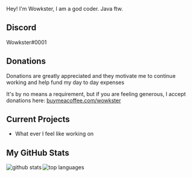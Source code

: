 Hey! I'm Wowkster, I am a god coder. Java ftw.

## Discord
Wowkster#0001

## Donations
Donations are greatly appreciated and they motivate me to continue working and help fund my day to day expenses

It's by no means a requirement, but if you are feeling generous, I accept donations here: <a href="https://www.buymeacoffee.com/wowkster">buymeacoffee.com/wowkster</a>

## Current Projects

* What ever I feel like working on

## My GitHub Stats

<a href="https://github.com/anuraghazra/github-readme-stats">  
  <img align="left" alt="github stats" src="https://github-readme-stats.vercel.app/api?username=wowkster&count_private=true&include_all_commits=true&show_icons=true&theme=algolia" />
  <img align="left" alt="top languages" src="https://github-readme-stats.vercel.app/api/top-langs/?username=wowkster&layout=compact&theme=algolia" />
</a>  
